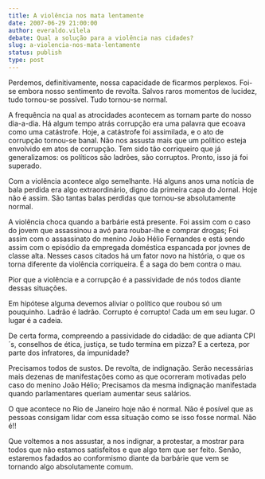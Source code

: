 ```yaml
---
title: A violência nos mata lentamente
date: 2007-06-29 21:00:00
author: everaldo.vilela
debate: Qual a solução para a violência nas cidades?
slug: a-violencia-nos-mata-lentamente
status: publish 
type: post
---
```


Perdemos, definitivamente, nossa capacidade de ficarmos perplexos. Foi-se embora nosso sentimento de revolta. Salvos raros momentos de lucidez, tudo tornou-se possível. Tudo tornou-se normal.  

  

A frequência na qual as atrocidades acontecem as tornam parte do nosso dia-a-dia. Há algum tempo atrás corrupção era uma palavra que ecoava como uma catástrofe. Hoje, a catástrofe foi assimilada, e o ato de corrupção tornou-se banal. Não nos assusta mais que um político esteja envolvido em atos de corrupção. Tem sido tão corriqueiro que já generalizamos: os políticos são ladrões, são corruptos. Pronto, isso já foi superado.  

  

Com a violência acontece algo semelhante. Há alguns anos uma notícia de bala perdida era algo extraordinário, digno da primeira capa do Jornal. Hoje não é assim. São tantas balas perdidas que tornou-se absolutamente normal.  

  

A violência choca quando a barbárie está presente. Foi assim com o caso do jovem que assassinou a avó para roubar-lhe e comprar drogas; Foi assim com o assassinato do menino João Hélio Fernandes e está sendo assim com o episódio da empregada doméstica espancada por jovnes de classe alta. Nesses casos citados há um fator novo na história, o que os torna diferente da violência corriqueira. É a saga do bem contra o mau.  

  

Pior que a violência e a corrupção é a passividade de nós todos diante dessas situações.  

  

Em hipótese alguma devemos aliviar o político que roubou só um pouquinho. Ladrão é ladrão. Corrupto é corrupto! Cada um em seu lugar. O lugar é a cadeia.  

  

De certa forma, compreendo a passividade do cidadão: de que adianta CPI´s, conselhos de ética, justiça, se tudo termina em pizza? E a certeza, por parte dos infratores, da impunidade?  

  

Precisamos todos de sustos. De revolta, de indignação. Serão necessárias mais dezenas de manifestações como as que ocorreram motivadas pelo caso do menino João Hélio; Precisamos da mesma indignação manifestada quando parlamentares queriam aumentar seus salários.  

  

O que acontece no Rio de Janeiro hoje não é normal. Não é posível que as pessoas consigam lidar com essa situação como se isso fosse normal. Não é!!  

  

Que voltemos a nos assustar, a nos indignar, a protestar, a mostrar para todos que não estamos satisfeitos e que algo tem que ser feito. Senão, estaremos fadados ao conformismo diante da barbárie que vem se tornando algo absolutamente comum.
